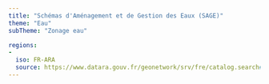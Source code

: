```yaml
---
title: "Schémas d'Aménagement et de Gestion des Eaux (SAGE)"
theme: "Eau"
subTheme: "Zonage eau"

regions:
-
  iso: FR-ARA
  source: https://www.datara.gouv.fr/geonetwork/srv/fre/catalog.search#/search?resultType=details&sortBy=relevance&from=1&to=20&fast=index&_content_type=json&any=Sch%C3%A9mas%20d'Am%C3%A9nagement%20et%20de%20Gestion%20des%20Eaux%20(SAGE)
---
```

